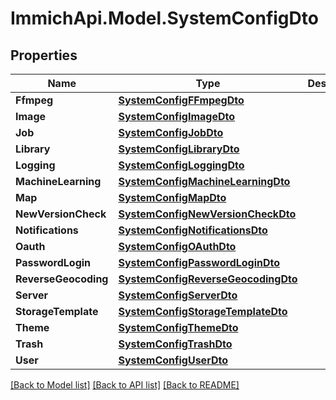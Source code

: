 # ImmichApi.Model.SystemConfigDto

## Properties

Name | Type | Description | Notes
------------ | ------------- | ------------- | -------------
**Ffmpeg** | [**SystemConfigFFmpegDto**](SystemConfigFFmpegDto.md) |  | 
**Image** | [**SystemConfigImageDto**](SystemConfigImageDto.md) |  | 
**Job** | [**SystemConfigJobDto**](SystemConfigJobDto.md) |  | 
**Library** | [**SystemConfigLibraryDto**](SystemConfigLibraryDto.md) |  | 
**Logging** | [**SystemConfigLoggingDto**](SystemConfigLoggingDto.md) |  | 
**MachineLearning** | [**SystemConfigMachineLearningDto**](SystemConfigMachineLearningDto.md) |  | 
**Map** | [**SystemConfigMapDto**](SystemConfigMapDto.md) |  | 
**NewVersionCheck** | [**SystemConfigNewVersionCheckDto**](SystemConfigNewVersionCheckDto.md) |  | 
**Notifications** | [**SystemConfigNotificationsDto**](SystemConfigNotificationsDto.md) |  | 
**Oauth** | [**SystemConfigOAuthDto**](SystemConfigOAuthDto.md) |  | 
**PasswordLogin** | [**SystemConfigPasswordLoginDto**](SystemConfigPasswordLoginDto.md) |  | 
**ReverseGeocoding** | [**SystemConfigReverseGeocodingDto**](SystemConfigReverseGeocodingDto.md) |  | 
**Server** | [**SystemConfigServerDto**](SystemConfigServerDto.md) |  | 
**StorageTemplate** | [**SystemConfigStorageTemplateDto**](SystemConfigStorageTemplateDto.md) |  | 
**Theme** | [**SystemConfigThemeDto**](SystemConfigThemeDto.md) |  | 
**Trash** | [**SystemConfigTrashDto**](SystemConfigTrashDto.md) |  | 
**User** | [**SystemConfigUserDto**](SystemConfigUserDto.md) |  | 

[[Back to Model list]](../README.md#documentation-for-models) [[Back to API list]](../README.md#documentation-for-api-endpoints) [[Back to README]](../README.md)

